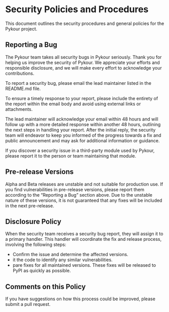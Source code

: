 # Security Policies and Procedures

This document outlines the security procedures and general policies for the Pykour project.

## Reporting a Bug

The Pykour team takes all security bugs in Pykour seriously.
Thank you for helping us improve the security of Pykour. We appreciate your efforts and responsible disclosure, 
and we will make every effort to acknowledge your contributions.

To report a security bug, please email the lead maintainer listed in the README.md file.

To ensure a timely response to your report, please include the entirety of the report within the email body and avoid 
using external links or attachments.

The lead maintainer will acknowledge your email within 48 hours and will follow up with a more detailed response within 
another 48 hours, outlining the next steps in handling your report.
After the initial reply, the security team will endeavor to keep you informed of the progress towards a fix and public 
announcement and may ask for additional information or guidance.

If you discover a security issue in a third-party module used by Pykour, please report it to the person or team 
maintaining that module.

## Pre-release Versions

Alpha and Beta releases are unstable and not suitable for production use. If you find vulnerabilities in pre-release 
versions, please report them according to the “Reporting a Bug” section above.
Due to the unstable nature of these versions, it is not guaranteed that any fixes will be included in the next pre-release.

## Disclosure Policy

When the security team receives a security bug report, they will assign it to a primary handler.
This handler will coordinate the fix and release process, involving the following steps:

- Confirm the issue and determine the affected versions. 
- it the code to identify any similar vulnerabilities. 
- pare fixes for all maintained versions. These fixes will be released to PyPI as quickly as possible.

## Comments on this Policy

If you have suggestions on how this process could be improved, please submit a pull request.
